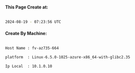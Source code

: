 
   
#### This Page Create at:

```bash

2024-08-19 - 07:23:56 UTC

```

#### Create By Machine:

```bash

Host Name : fv-az735-664

platform  : Linux-6.5.0-1025-azure-x86_64-with-glibc2.35

Ip Local  : 10.1.0.10

```

